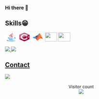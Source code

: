 ### Hi there 👋

## Skills😁

<img src="https://raw.githubusercontent.com/devicons/devicon/master/icons/java/java-original.svg" alt = "rails"  height="30" width="40" style = "max-width:100;"></img>
<img src="https://raw.githubusercontent.com/devicons/devicon/master/icons/cplusplus/cplusplus-original.svg" alt = "rails"  height="30" width="40" style = "max-width:100;"></img>
<img src="https://raw.githubusercontent.com/devicons/devicon/master/icons/matlab/matlab-original.svg" alt = "rails"  height="30" width="40" style = "max-width:100;"></img>
 <img src="https://cdn.jsdelivr.net/gh/devicons/devicon/icons/arduino/arduino-original-wordmark.svg" height = "30" width="40" >
 <img src="https://cdn.jsdelivr.net/gh/devicons/devicon/icons/python/python-original.svg" height = "30" width="40"  />
 
<div>
  <a href="https://github.com/JoaoVitor733">
  <img height="100em" src="https://github-readme-stats.vercel.app/api?username=JoaoVitor733&show_icons=true&theme=tokyonight&include_all_commits=true&count_private=true"/>
  <img height="100em" src="https://github-readme-stats.vercel.app/api/top-langs/?username=JoaoVitor733&layout=compact&langs_count=16&theme=tokyonight"/>
</div>
 
 ## Contact 
<div>
     <a href = "mailto:joao.vieira.712@ufrn.edu.br"><img src="https://img.shields.io/badge/-Gmail-%23333?style=for-the-badge&logo=gmail&logoColor=white" target="_blank"></a> 
 </div>
 <p align="center"> 
  Visitor count<br>
  <img src="https://profile-counter.glitch.me/JoaoVitor733/count.svg" />
</p>


<!--
**JoaoVitor733/JoaoVitor733** is a ✨ _special_ ✨ repository because its `README.md` (this file) appears on your GitHub profile.

Here are some ideas to get you started:

- 🔭 I’m currently working on ...
- 🌱 I’m currently learning ...
- 👯 I’m looking to collaborate on ...
- 🤔 I’m looking for help with ...
- 💬 Ask me about ...
- 📫 How to reach me: ...
- 😄 Pronouns: ...
- ⚡ Fun fact: ...
-->
